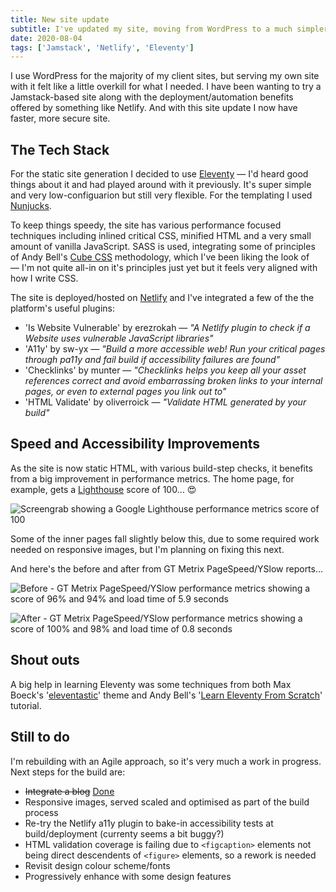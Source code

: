 ```yaml
---
title: New site update
subtitle: I've updated my site, moving from WordPress to a much simpler (and quicker) Eleventy static site, deployed on Netlify.
date: 2020-08-04
tags: ['Jamstack', 'Netlify', 'Eleventy']
---
```


I use WordPress for the majority of my client sites, but serving my own site with it felt like a little overkill for what I needed. I have been wanting to try a Jamstack-based site along with the deployment/automation benefits offered by something like Netlify. And with this site update I now have faster, more secure site.

## The Tech Stack

For the static site generation I decided to use [Eleventy](https://www.11ty.dev/) — I'd heard good things about it and had played around with it previously. It's super simple and very low-configuarion but still very flexible. For the templating I used [Nunjucks](https://mozilla.github.io/nunjucks/).

To keep things speedy, the site has various performance focused techniques including inlined critical CSS, minified HTML and a very small amount of vanilla JavaScript. SASS is used, integrating some of principles of Andy Bell's [Cube CSS](https://piccalil.li/blog/cube-css/) methodology, which I've been liking the look of — I'm not quite all-in on it's principles just yet but it feels very aligned with how I write CSS.

The site is deployed/hosted on [Netlify](https://www.netlify.com/) and I've integrated a few of the the platform's useful plugins:

- 'Is Website Vulnerable' by erezrokah — *"A Netlify plugin to check if a Website uses vulnerable JavaScript libraries"*
- 'A11y' by sw-yx — *"Build a more accessible web! Run your critical pages through pa11y and fail build if accessibility failures are found"*
- 'Checklinks' by munter — *"Checklinks helps you keep all your asset references correct and avoid embarrassing broken links to your internal pages, or even to external pages you link out to"*
- 'HTML Validate' by oliverroick — *"Validate HTML generated by your build"*

## Speed and Accessibility Improvements

As the site is now static HTML, with various build-step checks, it benefits from a big improvement in performance metrics. The home page, for example, gets a [Lighthouse](https://developers.google.com/web/tools/lighthouse) score of 100&hellip; 😍

![Screengrab showing a Google Lighthouse performance metrics score of 100](/assets/img/lighthouse-100.png)

Some of the inner pages fall slightly below this, due to some required work needed on responsive images, but I'm planning on fixing this next.

And here's the before and after from GT Metrix PageSpeed/YSlow reports&hellip;

![Before - GT Metrix PageSpeed/YSlow performance metrics showing a score of 96% and 94% and load time of 5.9 seconds](/assets/img/gtmetrix-before.png)

![After - GT Metrix PageSpeed/YSlow performance metrics showing a score of 100% and 98% and load time of 0.8 seconds](/assets/img/gtmetrix-after.png)


## Shout outs

A big help in learning Eleventy was some techniques from both Max Boeck's '[eleventastic](https://github.com/maxboeck/eleventastic)' theme and Andy Bell's '[Learn Eleventy From Scratch](https://piccalil.li/course/learn-eleventy-from-scratch/)' tutorial.

## Still to do

I'm rebuilding with an Agile approach, so it's very much a work in progress. Next steps for the build are:

- <del>Integrate a blog</del> <ins>Done</ins>
- Responsive images, served scaled and optimised as part of the build process
- Re-try the Netlify a11y plugin to bake-in accessibility tests at build/deployment (currenty seems a bit buggy?) 
- HTML validation coverage is failing due to `<figcaption>` elements not being direct descendents of `<figure>` elements, so a rework is needed
- Revisit design colour scheme/fonts
- Progressively enhance with some design features
